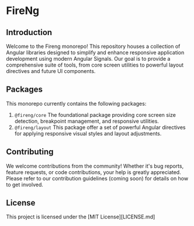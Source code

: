 # FireNg

## Introduction

Welcome to the Fireng monorepo! This repository houses a collection of Angular libraries designed to simplify and enhance responsive application development using modern Angular Signals. Our goal is to provide a comprehensive suite of tools, from core screen utilities to powerful layout directives and future UI components.

## Packages

This monorepo currently contains the following packages:

1. `@fireng/core`
   The foundational package providing core screen size detection, breakpoint management, and responsive utilities.
2. `@fireng/layout`
   This package offer a set of powerful Angular directives for applying responsive visual styles and layout adjustments.

## Contributing

We welcome contributions from the community! Whether it's bug reports, feature requests, or code contributions, your help is greatly appreciated. Please refer to our contribution guidelines (coming soon) for details on how to get involved.

## License

This project is licensed under the [MIT License][LICENSE.md]
